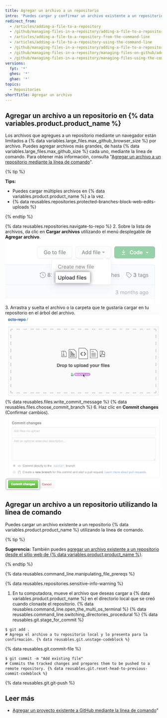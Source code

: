 ```yaml
---
title: Agregar un archivo a un repositorio
intro: 'Puedes cargar y confirmar un archivo existente a un repositorio de {% data variables.product.product_name %} o utilizando la línea de comandos.'
redirect_from:
  - /articles/adding-a-file-to-a-repository
  - /github/managing-files-in-a-repository/adding-a-file-to-a-repository
  - /articles/adding-a-file-to-a-repository-from-the-command-line
  - /articles/adding-a-file-to-a-repository-using-the-command-line
  - /github/managing-files-in-a-repository/adding-a-file-to-a-repository-using-the-command-line
  - /github/managing-files-in-a-repository/managing-files-on-github/adding-a-file-to-a-repository
  - /github/managing-files-in-a-repository/managing-files-using-the-command-line/adding-a-file-to-a-repository-using-the-command-line
versions:
  fpt: '*'
  ghes: '*'
  ghae: '*'
topics:
  - Repositories
shortTitle: Agregar un archivo
---
```


## Agregar un archivo a un repositorio en {% data variables.product.product_name %}

Los archivos que agregues a un repositorio mediante un navegador están limitados a {% data variables.large_files.max_github_browser_size %} por archivo. Puedes agregar archivos más grandes, de hasta {% data variables.large_files.max_github_size %} cada uno, mediante la línea de comando. Para obtener más información, consulta "[Agregar un archivo a un repositorio mediante la línea de comando](#adding-a-file-to-a-repository-using-the-command-line)".

{% tip %}

**Tips:**
- Puedes cargar múltiples archivos en {% data variables.product.product_name %} a la vez.
- {% data reusables.repositories.protected-branches-block-web-edits-uploads %}

{% endtip %}

{% data reusables.repositories.navigate-to-repo %}
2. Sobre la lista de archivos, da clic en **Cargar archivos** utilizando el menú desplegable de **Agregar archivo**. !["Archivos cargados" en el menú desplegable de "Agregar archivo"](/assets/images/help/repository/upload-files-button.png)
3. Arrastra y suelta el archivo o la carpeta que te gustaría cargar en tu repositorio en el árbol del archivo. ![Área para arrastrar y soltar](/assets/images/help/repository/upload-files-drag-and-drop.png)
{% data reusables.files.write_commit_message %}
{% data reusables.files.choose_commit_branch %}
6. Haz clic en **Commit changes** (Confirmar cambios). ![Botón Commit changes (Confirmar cambios)](/assets/images/help/repository/commit-changes-button.png)

## Agregar un archivo a un repositorio utilizando la línea de comando

Puedes cargar un archivo existente a un repositorio {% data variables.product.product_name %} utilizando la línea de comando.

{% tip %}

**Sugerencia:** También puedes [agregar un archivo existente a un repositorio desde el sitio web de {% data variables.product.product_name %}](/articles/adding-a-file-to-a-repository).

{% endtip %}

{% data reusables.command_line.manipulating_file_prereqs %}

{% data reusables.repositories.sensitive-info-warning %}

1. En tu computadora, mueve el archivo que deseas cargar a {% data variables.product.product_name %} en el directorio local que se creó cuando clonaste el repositorio.
{% data reusables.command_line.open_the_multi_os_terminal %}
{% data reusables.command_line.switching_directories_procedural %}
{% data reusables.git.stage_for_commit %}
  ```shell
  $ git add .
  # Agrega el archivo a tu repositorio local y lo presenta para la confirmación. {% data reusables.git.unstage-codeblock %}
  ```
{% data reusables.git.commit-file %}
  ```shell
  $ git commit -m "Add existing file"
  # Commits the tracked changes and prepares them to be pushed to a remote repository. {% data reusables.git.reset-head-to-previous-commit-codeblock %}
  ```
{% data reusables.git.git-push %}

## Leer más

- [Agregar un proyecto existente a GitHub mediante la línea de comando](/articles/adding-an-existing-project-to-github-using-the-command-line)"
